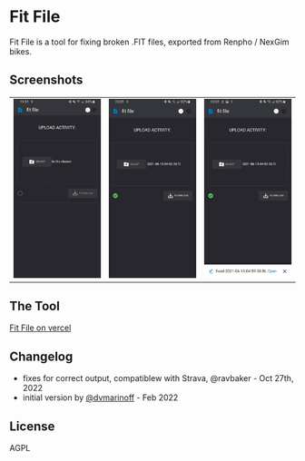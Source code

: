 # Fit File

Fit File is a tool for fixing broken .FIT files, exported from Renpho / NexGim bikes. 


## Screenshots

<table>
  <tr>
     <td>
       <img alt="Home Page" width="320px" src="doc/images/idle.jpg" />
     </td>
     <td>
       <img alt="Workouts Page" width="320px" src="doc/images/success.jpg" />
     </td>
     <td>
       <img alt="Settings-page" width="320px" src="doc/images/download.jpg" />
     </td>
  </tr>
</table>

## The Tool

[Fit File on vercel](https://fit-file-renpho-strava-3viq3efux-ravbaker.vercel.app/)


## Changelog


- fixes for correct output, compatiblew with Strava, @ravbaker - Oct 27th, 2022
- initial version by [@dvmarinoff](https://github.com/dvmarinoff/FitFile) - Feb 2022

## License 

AGPL 

